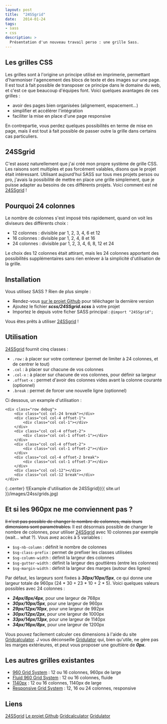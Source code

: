```yaml
---
layout: post
title:  "24SSgrid"
date:   2014-01-24
tags:
- sass
- css
description: >
  Présentation d'un nouveau travail perso : une grille Sass.
---
```


## Les grilles CSS

Les grilles sont à l'origine un principe utilisé en imprimerie, permettant d'harmoniser l'agencement des blocs de texte et des images sur une page. Il est tout à fait possible de transposer ce principe dans le domaine du web, et c'est ce que beaucoup d'équipes font.
Voici quelques avantages de ces grilles :

- avoir des pages bien organisées (alignement, espacement...)
- simplifier et accélérer l'intégration
- faciliter la mise en place d'une page responsive

En contrepartie, vous perdez quelques possibilités en terme de mise en page, mais il est tout à fait possible de passer outre la grille dans certains cas particuliers.

## 24SSgrid

C'est assez naturellement que j'ai créé mon propre système de grille CSS. Les raisons sont multiples et pas forcément valables, disons que le projet était intéressant.
Utilisant aujourd'hui SASS sur tous mes projets persos ou pro, j'avais la possibilité de mettre en place une grille simplement, que je puisse adapter au besoins de ces différents projets.
Voici comment est né [24SSgrid](https://work.smarchal.com/24ss/) !

## Pourquoi 24 colonnes

Le nombre de colonnes s'est imposé très rapidement, quand on voit les diviseurs des différents choix :

- 12 colonnes : divisible par 1, 2, 3, 4, 6 et 12
- 16 colonnes : divisible par 1, 2, 4, 8 et 16
- 24 colonnes : divisible par 1, 2, 3, 4, 6, 8, 12 et 24

Le choix des 12 colonnes était attirant, mais les 24 colonnes apportent des possibilités supplémentaires sans rien enlever à la simplicité d'utilisation de la grille.

## Installation

Vous utilisez SASS ? Rien de plus simple :

- Rendez-vous [sur le projet Github](https://github.com/zessx/24SSgrid/releases) pour téléchager la dernière version
- Ajoutez le fichier ***scss/24SSgrid.scss*** à votre projet
- Importez le depuis votre ficher SASS principal : `@import "24SSgrid";`

Vous êtes prêts à utiliser [24SSgrid](https://work.smarchal.com/24ss/) !

## Utilisation

[24SSgrid](https://work.smarchal.com/24ss/) fournit cinq classes :

- `.row` : à placer sur votre conteneur (permet de limiter à 24 colonnes, et de centrer le tout)
- `.col` : à placer sur chacune de vos colonnes
- `.col-x` : à placer sur chacune de vos colonnes, pour définir sa largeur
- `.offset-x` : permet d'avoir des colonnes vides avant la colonne courante (optionnel)
- `.break` : permet de forcer une nouvelle ligne (optionnel)

Ci dessous, un example d'utilisation :

	<div class="row debug">
		<div class="col col-24 break"></div>
		<div class="col col-4 offset-1">
			<div class="col col-1"></div>
		</div>
		<div class="col col-4 offset-2">
			<div class="col col-1 offset-1"></div>
		</div>
		<div class="col col-4 offset-2">
			<div class="col col-1 offset-2"></div>
		</div>
		<div class="col col-4 offset-2 break">
			<div class="col col-1 offset-3"></div>
		</div>
		<div class="col col-12"></div>
		<div class="col col-12 break"></div>
	</div>

{:.center}
![Example d'utilisation de 24SSgrid]({{ site.url }}/images/24ss/grids.jpg)

## Et si les 960px ne me conviennent pas ?

~~Il n'est pas possible de changer le nombre de colonnes, mais leurs dimensions sont paramétrables.~~
Il est désormais possible de changer le nombre de colonnes, pour utiliser [24SSgrid](https://work.smarchal.com/24ss/) avec 10 colonnes par exemple (wait... what ?).
Vous avez accès à 5 variables :

- `$sg-nb-column` : définit le nombre de colonnes
- `$sg-class-prefix` : permet de prefixer les classes utilisées
- `$sg-column-width` : définit la largeur des colonnes
- `$sg-gutter-width` : définit la largeur des gouttières (entre les colonnes)
- `$sg-margin-width` : définit la largeur des marges (autour des lignes)

Par défaut, les largeurs sont fixées à ***30px/10px/5px***, ce qui donne une largeur totale de 960px (24 * 30 + 23 * 10 + 2 * 5).
Voici quelques valeurs possibles avec 24 colonnes :

- ***24px/8px/4px***, pour une largeur de 768px
- ***30px/10px/5px***, pour une largeur de 960px
- ***29px/12px/10px***, pour une largeur de 992px
- ***30px/12px/2px***, pour une largeur de 1000px
- ***33px/14px/13px***, pour une largeur de 1140px
- ***34px/16px/8px***, pour une largeur de 1200px

Vous pouvez facilement calculer ces dimensions à l'aide du site [Gridcalculator](http://gridcalculator.dk/#/960/24/10/5). J vous déconseille [Gridulator](http://gridulator.com/) qui, bien qu'utile, ne gère pas les marges extérieures, et peut vous proposer une gouttière de ***0px***.

## Les autres grilles existantes

- [960 Grid System](http://960.gs/) : 12 ou 16 colonnes, 960px de large
- [Fluid 960 Grid System](http://www.designinfluences.com/fluid960gs/) : 12 ou 16 colonnes, fluide
- [1140px](http://www.1140px.com/) : 12 ou 16 colonnes, 1140px de large
- [Responsive Grid System](http://responsive.gs/) : 12, 16 ou 24 colonnes, responsive

## Liens
[24SSgrid](https://work.smarchal.com/24ss/)
[Le projet Github](https://github.com/zessx/24SSgrid)
[Gridcalculator](http://gridcalculator.dk/#/960/24/10/5)
[Gridulator](http://gridulator.com/)